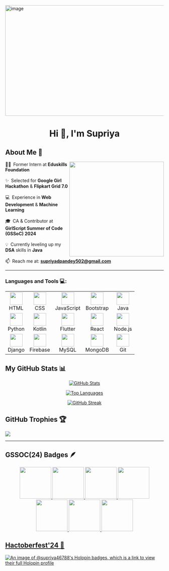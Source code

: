 <img width="1400" height="350" alt="image" src="https://github.com/user-attachments/assets/852a8d9b-2635-4c8b-86ea-8e62b131a7aa" />

<h1 align="center">Hi 👋, I'm Supriya</h1>

## About Me 🚀

<img align ="right" width="300" src="https://github.com/user-attachments/assets/89684397-b870-4f64-9827-80c41cfde3ea">

👩‍💻 Former Intern at **Eduskills Foundation**  
   
✨ Selected for **Google Girl Hackathon** & **Flipkart Grid 7.0**  
   
💻 Experience in **Web Development** & **Machine Learning**  
   
🎓 CA & Contributor at **GirlScript Summer of Code (GSSoC) 2024**  
   
💡 Currently leveling up my **DSA** skills in **Java**  
   
📫 Reach me at: **supriyadpandey502@gmail.com**  

---

### Languages and Tools 💻:

<div align="center">
<table>
  <tr>
    <td align="center"><img src="https://cdn.jsdelivr.net/gh/devicons/devicon/icons/html5/html5-original.svg" width="40" height="40"/><br>HTML</td>
    <td align="center"><img src="https://cdn.jsdelivr.net/gh/devicons/devicon/icons/css3/css3-original.svg" width="40" height="40"/><br>CSS</td>
    <td align="center"><img src="https://cdn.jsdelivr.net/gh/devicons/devicon/icons/javascript/javascript-original.svg" width="40" height="40"/><br>JavaScript</td>
    <td align="center"><img src="https://cdn.jsdelivr.net/gh/devicons/devicon/icons/bootstrap/bootstrap-original.svg" width="40" height="40"/><br>Bootstrap</td>
    <td align="center"><img src="https://cdn.jsdelivr.net/gh/devicons/devicon/icons/java/java-original.svg" width="40" height="40"/><br>Java</td>
  </tr>
  <tr>
    <td align="center"><img src="https://cdn.jsdelivr.net/gh/devicons/devicon/icons/python/python-original.svg" width="40" height="40"/><br>Python</td>
    <td align="center"><img src="https://cdn.jsdelivr.net/gh/devicons/devicon/icons/kotlin/kotlin-original.svg" width="40" height="40"/><br>Kotlin</td>
    <td align="center"><img src="https://cdn.jsdelivr.net/gh/devicons/devicon/icons/flutter/flutter-original.svg" width="40" height="40"/><br>Flutter</td>
    <td align="center"><img src="https://cdn.jsdelivr.net/gh/devicons/devicon/icons/react/react-original.svg" width="40" height="40"/><br>React</td>
    <td align="center"><img src="https://cdn.jsdelivr.net/gh/devicons/devicon/icons/nodejs/nodejs-original.svg" width="40" height="40"/><br>Node.js</td>
  </tr>
  <tr>
    <td align="center"><img src="https://cdn.jsdelivr.net/gh/devicons/devicon/icons/django/django-plain.svg" width="40" height="40"/><br>Django</td>
    <td align="center"><img src="https://cdn.jsdelivr.net/gh/devicons/devicon/icons/firebase/firebase-plain.svg" width="40" height="40"/><br>Firebase</td>
    <td align="center"><img src="https://cdn.jsdelivr.net/gh/devicons/devicon/icons/mysql/mysql-original.svg" width="40" height="40"/><br>MySQL</td>
    <td align="center"><img src="https://cdn.jsdelivr.net/gh/devicons/devicon/icons/mongodb/mongodb-original.svg" width="40" height="40"/><br>MongoDB</td>
    <td align="center"><img src="https://cdn.jsdelivr.net/gh/devicons/devicon/icons/git/git-original.svg" width="40" height="40"/><br>Git</td>
  </tr>
</table>
</div>


## My GitHub Stats 📊

<div align="center">
  
[![GitHub Stats](https://github-readme-stats.vercel.app/api?username=supriya46788&show_icons=true&theme=radical)](https://github.com/supriya46788)

[![Top Languages](https://github-readme-stats.vercel.app/api/top-langs/?username=supriya46788&layout=compact&theme=radical)](https://github.com/supriya46788)

[![GitHub Streak](https://github-readme-streak-stats.herokuapp.com/?user=supriya46788&theme=radical)](https://github.com/supriya46788)

</div>

<!-- # 📊 GitHub Stats:
![](https://github-readme-stats.vercel.app/api?username=supriya46788&theme=dark&hide_border=false&include_all_commits=false&count_private=false)<br/>
![](https://github-readme-streak-stats.herokuapp.com/?user=supriya46788&theme=dark&hide_border=false)<br/>
![](https://github-readme-stats.vercel.app/api/top-langs/?username=supriya46788&theme=dark&hide_border=false&include_all_commits=false&count_private=false&layout=compact) -->

## GitHub Trophies 🏆

![](https://github-profile-trophy.vercel.app/?username=supriya46788&theme=radical&no-frame=false&no-bg=true&margin-w=4&title=MultiLanguage,Stars,Commits,Repositories,Issues,Followers,PullRequest,Experience)

---

 ## GSSOC(24) Badges 🪶
<div style='display:flex; align-items:center; gap: 10px;' align='center'><a href="https://gssoc.girlscript.tech/leaderboard">
<img src="https://raw.githubusercontent.com/GSSoC24/Postman-Challenge/main/docs/assets/Postman%20White.png" width="100px" height="100px" />
<img src="https://raw.githubusercontent.com/GSSoC24/Hack-Web3Conf/refs/heads/main/assets/Hack-Web3Conf%202024%20Badge%20(2).png" width="100px" height="100px" /> 
  <img src="https://raw.githubusercontent.com/GSSoC24/Postman-Challenge/main/docs/assets/1.png" width="100px" height="100px" />
  <img src="https://raw.githubusercontent.com/GSSoC24/Postman-Challenge/main/docs/assets/2.png" width="100px" height="100px" />
  <img src="https://raw.githubusercontent.com/GSSoC24/Postman-Challenge/main/docs/assets/3.png" width="100px" height="100px" />
  <img src="https://raw.githubusercontent.com/GSSoC24/Postman-Challenge/main/docs/assets/4.png" width="100px" height="100px" />
  <img src="https://raw.githubusercontent.com/GSSoC24/Postman-Challenge/main/docs/assets/5.png" width="100px" height="100px" />
</div>

## Hactoberfest'24 🦖
[![An image of @supriya46788's Holopin badges, which is a link to view their full Holopin profile](https://holopin.me/supriya46788)](https://holopin.io/@supriya46788)


